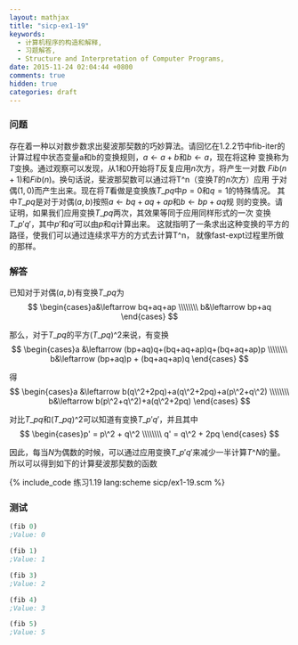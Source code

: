 ```yaml
---
layout: mathjax
title: "sicp-ex1-19"
keywords:
  - 计算机程序的构造和解释,
  - 习题解答,
  - Structure and Interpretation of Computer Programs,
date: 2015-11-24 02:04:44 +0800
comments: true
hidden: true
categories: draft
---
```

### 问题

存在着一种以对数步数求出斐波那契数的巧妙算法。请回忆在1.2.2节中fib-iter的
计算过程中状态变量a和b的变换规则，$a\leftarrow a+b$和$b\leftarrow a$，现在将这种
变换称为$T$变换。通过观察可以发现，从1和0开始将$T$反复应用$n$次方，将产生一对数
$Fib(n+1)$和$Fib(n)$。换句话说，斐波那契数可以通过将T^n（变换$T$的$n$次方）应用
于对偶$(1, 0)$而产生出来。现在将$T$看做是变换族$T\_{pq}$中$p=0$和$q=1$的特殊情况。
其中$T\_{pq}$是对于对偶$(a, b)$按照$a\leftarrow bq+aq+ap$和$b\leftarrow bp+aq$规
则的变换。请证明，如果我们应用变换$T\_{pq}$两次，其效果等同于应用同样形式的一次
变换$T\_{p' q'}$，其中$p'$和$q'$可以由$p$和$q$计算出来。
这就指明了一条求出这种变换的平方的路径，使我们可以通过连续求平方的方式去计算T^n，
就像fast-expt过程里所做的那样。

### 解答

已知对于对偶$(a, b)$有变换$T\_{pq}$为
$$
\begin{cases}a&\leftarrow bq+aq+ap \\\\\\\\ b&\leftarrow bp+aq \end{cases}
$$

那么，对于$T\_{pq}$的平方$(T\_{pq})\^2$来说，有变换
$$
\begin{cases}a &\leftarrow (bp+aq)q+(bq+aq+ap)q+(bq+aq+ap)p \\\\\\\\ b&\leftarrow (bp+aq)p + (bq+aq+ap)q \end{cases}
$$

得
$$
\begin{cases}a &\leftarrow b(q\^2+2pq)+a(q\^2+2pq)+a(p\^2+q\^2) \\\\\\\\ b&\leftarrow b(p\^2+q\^2)+a(q\^2+2pq) \end{cases}
$$

对比$T\_{pq}$和$(T\_{pq})\^2$可以知道有变换$T\_{p'q'}$，并且其中
$$
\begin{cases}p' = p\^2 + q\^2 \\\\\\\\ q' = q\^2 + 2pq \end{cases}
$$

因此，每当$N$为偶数的时候，可以通过应用变换$T\_{p'q'}$来减少一半计算$T\^N$的量。
所以可以得到如下的计算斐波那契数的函数

{% include_code 练习1.19 lang:scheme sicp/ex1-19.scm %}

### 测试

``` scheme
(fib 0)
;Value: 0

(fib 1)
;Value: 1

(fib 3)
;Value: 2

(fib 4)
;Value: 3

(fib 5)
;Value: 5
```
